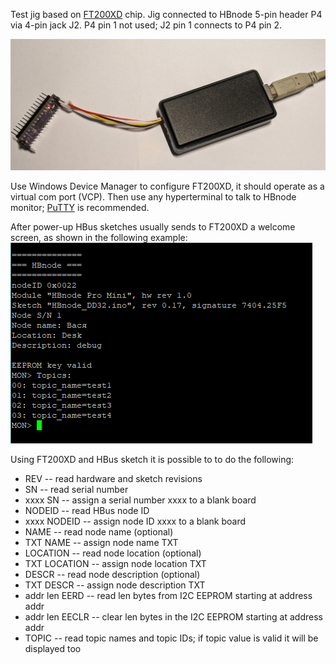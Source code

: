 Test jig based on [FT200XD](https://ftdichip.com/products/ft200xd/) chip. Jig connected to HBnode 5-pin header P4 via 4-pin jack J2. P4 pin 1 not used; J2 pin 1 connects to P4 pin 2.

![Jig_connected](https://github.com/akouz/HBnode/blob/main/AVR64DD32/FT200XD/FT200XD_jig_connected.jpg)

Use Windows Device Manager to configure FT200XD, it should operate as a virtual com port (VCP). Then use any hyperterminal to talk to HBnode monitor; [PuTTY](https://www.putty.org/) is recommended. 

After power-up HBus sketches usually sends to FT200XD a welcome screen, as shown in the following example:
![power_up](https://github.com/akouz/HBnode/blob/main/AVR64DD32/FT200XD/Power_up.png)

Using FT200XD and HBus sketch it is possible to to do the following:
* REV -- read hardware and sketch revisions
* SN -- read serial number
* xxxx SN -- assign a serial number xxxx to a blank board
* NODEID -- read HBus node ID 
* xxxx NODEID -- assign node ID xxxx to a blank board
* NAME -- read node name (optional)
* TXT NAME -- assign node name TXT
* LOCATION -- read node location  (optional)
* TXT LOCATION -- assign node location TXT
* DESCR -- read node description  (optional)
* TXT DESCR -- assign node description TXT
* addr len EERD -- read len bytes from I2C EEPROM starting at address addr
* addr len EECLR -- clear len bytes in the I2C EEPROM starting at address addr
* TOPIC -- read topic names and topic IDs; if topic value is valid it will be displayed too
